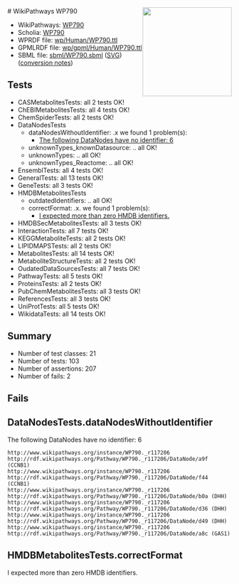 <img style="float: right; width: 200px" src="../logo.png" />
# WikiPathways WP790

* WikiPathways: [WP790](https://identifiers.org/wikipathways:WP790)
* Scholia: [WP790](https://scholia.toolforge.org/wikipathways/WP790)
* WPRDF file: [wp/Human/WP790.ttl](../wp/Human/WP790.ttl)
* GPMLRDF file: [wp/gpml/Human/WP790.ttl](../wp/gpml/Human/WP790.ttl)
* SBML file: [sbml/WP790.sbml](../sbml/WP790.sbml) ([SVG](../sbml/WP790.svg)) ([conversion notes](../sbml/WP790.txt))

## Tests
* CASMetabolitesTests: all 2 tests OK!
* ChEBIMetabolitesTests: all 4 tests OK!
* ChemSpiderTests: all 2 tests OK!
* DataNodesTests
    * dataNodesWithoutIdentifier: .x we found 1 problem(s):
        * [The following DataNodes have no identifier: 6](#d2d32fa5)
    * unknownTypes_knownDatasource: .. all OK!
    * unknownTypes: .. all OK!
    * unknownTypes_Reactome: .. all OK!
* EnsemblTests: all 4 tests OK!
* GeneralTests: all 13 tests OK!
* GeneTests: all 3 tests OK!
* HMDBMetabolitesTests
    * outdatedIdentifiers: .. all OK!
    * correctFormat: .x. we found 1 problem(s):
        * [I expected more than zero HMDB identifiers.](#ad154c1e)
* HMDBSecMetabolitesTests: all 3 tests OK!
* InteractionTests: all 7 tests OK!
* KEGGMetaboliteTests: all 2 tests OK!
* LIPIDMAPSTests: all 2 tests OK!
* MetabolitesTests: all 14 tests OK!
* MetaboliteStructureTests: all 2 tests OK!
* OudatedDataSourcesTests: all 7 tests OK!
* PathwayTests: all 5 tests OK!
* ProteinsTests: all 2 tests OK!
* PubChemMetabolitesTests: all 3 tests OK!
* ReferencesTests: all 3 tests OK!
* UniProtTests: all 5 tests OK!
* WikidataTests: all 14 tests OK!


## Summary

* Number of test classes: 21
* Number of tests: 103
* Number of assertions: 207
* Number of fails: 2

## Fails

<a name="d2d32fa5" />

## DataNodesTests.dataNodesWithoutIdentifier

The following DataNodes have no identifier: 6
```
http://www.wikipathways.org/instance/WP790._r117206 http://rdf.wikipathways.org/Pathway/WP790._r117206/DataNode/a9f (CCNB1)
http://www.wikipathways.org/instance/WP790._r117206 http://rdf.wikipathways.org/Pathway/WP790._r117206/DataNode/f44 (CCNB1)
http://www.wikipathways.org/instance/WP790._r117206 http://rdf.wikipathways.org/Pathway/WP790._r117206/DataNode/b0a (DHH)
http://www.wikipathways.org/instance/WP790._r117206 http://rdf.wikipathways.org/Pathway/WP790._r117206/DataNode/d36 (DHH)
http://www.wikipathways.org/instance/WP790._r117206 http://rdf.wikipathways.org/Pathway/WP790._r117206/DataNode/d49 (DHH)
http://www.wikipathways.org/instance/WP790._r117206 http://rdf.wikipathways.org/Pathway/WP790._r117206/DataNode/a8c (GAS1)
```

<a name="ad154c1e" />

## HMDBMetabolitesTests.correctFormat

I expected more than zero HMDB identifiers.
